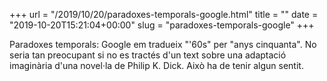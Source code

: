 +++
url = "/2019/10/20/paradoxes-temporals-google.html"
title = ""
date = "2019-10-20T15:21:04+00:00"
slug = "paradoxes-temporals-google"
+++

Paradoxes temporals: Google em tradueix "'60s" per "anys cinquanta". No seria tan preocupant si no es tractés d'un text sobre una adaptació imaginària d'una novel·la de Philip K. Dick. Això ha de tenir algun sentit.
